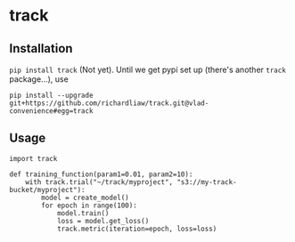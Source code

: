 # track

## Installation

`pip install track` (Not yet). Until we get pypi set up (there's another `track` package...), use

```
pip install --upgrade git+https://github.com/richardliaw/track.git@vlad-convenience#egg=track
```

## Usage

```
import track 

def training_function(param1=0.01, param2=10):
    with track.trial("~/track/myproject", "s3://my-track-bucket/myproject"):
        model = create_model()
        for epoch in range(100):
            model.train()
            loss = model.get_loss()
            track.metric(iteration=epoch, loss=loss)
```
        
    
